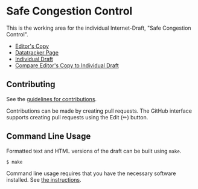 # Safe Congestion Control

This is the working area for the individual Internet-Draft, "Safe Congestion Control".

* [Editor's Copy](https://mattmathis.github.io/safeCC/#go.draft-mathis-tsvwg-safecc.html)
* [Datatracker Page](https://datatracker.ietf.org/doc/draft-mathis-tsvwg-safecc)
* [Individual Draft](https://datatracker.ietf.org/doc/html/draft-mathis-tsvwg-safecc)
* [Compare Editor's Copy to Individual Draft](https://mattmathis.github.io/safeCC/#go.draft-mathis-tsvwg-safecc.diff)


## Contributing

See the
[guidelines for contributions](https://github.com/mattmathis/safeCC/blob/main/CONTRIBUTING.md).

Contributions can be made by creating pull requests.
The GitHub interface supports creating pull requests using the Edit (✏) button.


## Command Line Usage

Formatted text and HTML versions of the draft can be built using `make`.

```sh
$ make
```

Command line usage requires that you have the necessary software installed.  See
[the instructions](https://github.com/martinthomson/i-d-template/blob/main/doc/SETUP.md).

